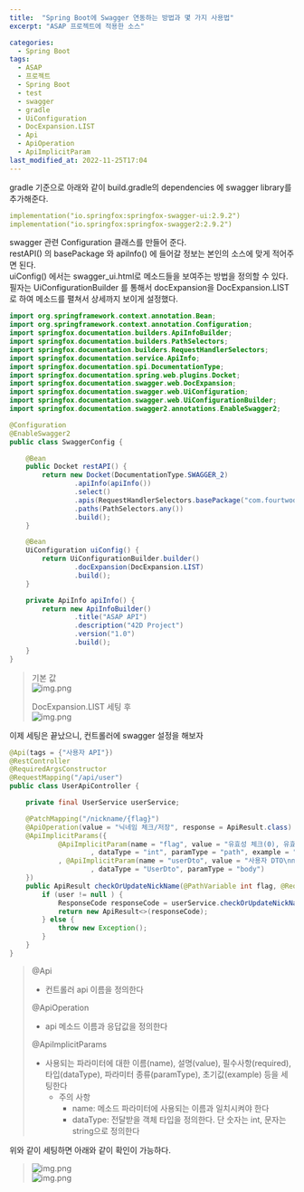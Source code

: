 ```yaml
---
title:  "Spring Boot에 Swagger 연동하는 방법과 몇 가지 사용법"
excerpt: "ASAP 프로젝트에 적용한 소스"

categories:
  - Spring Boot
tags:
  - ASAP
  - 프로젝트
  - Spring Boot
  - test
  - swagger
  - gradle
  - UiConfiguration
  - DocExpansion.LIST
  - Api
  - ApiOperation
  - ApiImplicitParam
last_modified_at: 2022-11-25T17:04
---
```


gradle 기준으로 아래와 같이 build.gradle의 dependencies 에 swagger library를 추가해준다.  
```yaml
implementation("io.springfox:springfox-swagger-ui:2.9.2")
implementation("io.springfox:springfox-swagger2:2.9.2")
```

swagger 관련 Configuration 클래스를 만들어 준다.  
restAPI() 의 basePackage 와 apiInfo() 에 들어갈 정보는 본인의 소스에 맞게 적어주면 된다.  
uiConfig() 에서는 swagger_ui.html로 메소드들을 보여주는 방법을 정의할 수 있다.    
필자는 UiConfigurationBuilder 를 통해서 docExpansion을 DocExpansion.LIST 로 하여 메소드를 펼쳐서 상세까지 보이게 설정했다.  
```java
import org.springframework.context.annotation.Bean;
import org.springframework.context.annotation.Configuration;
import springfox.documentation.builders.ApiInfoBuilder;
import springfox.documentation.builders.PathSelectors;
import springfox.documentation.builders.RequestHandlerSelectors;
import springfox.documentation.service.ApiInfo;
import springfox.documentation.spi.DocumentationType;
import springfox.documentation.spring.web.plugins.Docket;
import springfox.documentation.swagger.web.DocExpansion;
import springfox.documentation.swagger.web.UiConfiguration;
import springfox.documentation.swagger.web.UiConfigurationBuilder;
import springfox.documentation.swagger2.annotations.EnableSwagger2;

@Configuration
@EnableSwagger2
public class SwaggerConfig {

    @Bean
    public Docket restAPI() {
        return new Docket(DocumentationType.SWAGGER_2)
                .apiInfo(apiInfo())
                .select()
                .apis(RequestHandlerSelectors.basePackage("com.fourtwod"))
                .paths(PathSelectors.any())
                .build();
    }

    @Bean
    UiConfiguration uiConfig() {
        return UiConfigurationBuilder.builder()
                .docExpansion(DocExpansion.LIST)
                .build();
    }

    private ApiInfo apiInfo() {
        return new ApiInfoBuilder()
                .title("ASAP API")
                .description("42D Project")
                .version("1.0")
                .build();
    }
}
```
> 기본 값  
> ![img.png]({{site.url}}/assets/images/20221125/before.png)
> 
> DocExpansion.LIST 세팅 후  
> ![img.png]({{site.url}}/assets/images/20221125/after.png)

이제 세팅은 끝났으니, 컨트롤러에 swagger 설정을 해보자  
```java
@Api(tags = {"사용자 API"})
@RestController
@RequiredArgsConstructor
@RequestMapping("/api/user")
public class UserApiController {

    private final UserService userService;

    @PatchMapping("/nickname/{flag}")
    @ApiOperation(value = "닉네임 체크/저장", response = ApiResult.class)
    @ApiImplicitParams({
            @ApiImplicitParam(name = "flag", value = "유효성 체크(0), 유효성 체크 및 저장(1)", required = true
                    , dataType = "int", paramType = "path", example = "0")
            , @ApiImplicitParam(name = "userDto", value = "사용자 DTO\nnickname: 닉네임", required = true
                    , dataType = "UserDto", paramType = "body")
    })
    public ApiResult checkOrUpdateNickName(@PathVariable int flag, @RequestBody UserDto userDto, @ApiIgnore @LoginUser SessionUser user) throws Exception {
        if (user != null ) {
            ResponseCode responseCode = userService.checkOrUpdateNickName(flag, userDto.getNickname(), user);
            return new ApiResult<>(responseCode);
        } else {
            throw new Exception();
        }
    }
}
```

> @Api
> - 컨트롤러 api 이름을 정의한다
> 
> @ApiOperation
> - api 메소드 이름과 응답값을 정의한다
> 
> @ApiImplicitParams
> - 사용되는 파라미터에 대한 이름(name), 설명(value), 필수사항(required), 타입(dataType), 파라미터 종류(paramType), 초기값(example) 등을 세팅한다
>   - 주의 사항
>     - name: 메소드 파라미터에 사용되는 이름과 일치시켜야 한다
>     - dataType: 전달받을 객체 타입을 정의한다. 단 숫자는 int, 문자는 string으로 정의한다

위와 같이 세팅하면 아래와 같이 확인이 가능하다.
> ![img.png]({{site.url}}/assets/images/20221125/master.png)  
> ![img.png]({{site.url}}/assets/images/20221125/detail.png)